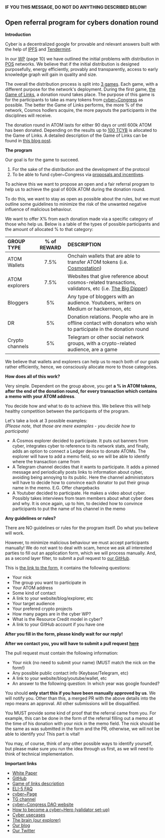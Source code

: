 **IF YOU THIS MESSAGE, DO NOT DO ANYTHING DESCRIBED BELOW!**

## Open referral program for cybers donation round

**Introduction**

Cyber is a decentralized google for provable and relevant answers built with the help of [IPFS](https://ipfs.io/) and [Tendermint](https://tendermint.com/). 

In our [WP](https://ipfs.io/ipfs/QmceNpj6HfS81PcCaQXrFMQf7LR5FTLkdG9sbSRNy3UXoZ) (page 10) we have outlined the initial problems with distribution in [POS](https://en.wikipedia.org/wiki/Proof_of_stake) networks. We believe that if the initial distribution is designed purposefully, energy efficiently, provably and transparently, access to early knowledge graph will gain in quality and size. 

The overall the distribution process is split into [3 games](https://github.com/cybercongress/congress/blob/master/ecosystem/ELI-5%20FAQ.md#what-are-the-distribution-games). 
Each game, with a different purpose for the network's deployment. During the first game, [the Game of Links](https://cybercongress.ai/game-of-links/), a donation round takes place. The purpose of this game is for the participants to take as many tokens from [cyber~Congress](https://github.com/cybercongress/congress/blob/master/ecosystem/ELI-5%20FAQ.md#what-is-cybercongress) as possible. The better the Game of Links performs, 
the more % of the network, Cosmos hodlers acquire, the more payouts the participants in the disciplines will receive.

The donation round in ATOM lasts for either 90 days or until 600k ATOM has been donated. Depending on the results up to [100 TCYB](https://github.com/cybercongress/congress/blob/master/ecosystem/ELI-5%20FAQ.md#what-are-mcyb--gcyb--tcyb--pcyb) is allocated to the Game of Links. A detailed description of the Game of Links can be found in [this blog post](https://cybercongress.ai/game-of-links/).

**The program**

Our goal is for the game to succeed. 
1) For the sake of the distribution and the development of the protocol 
2) To be able to fund cyber~Congress via [proposals and incentives](https://github.com/cybercongress/congress#values). 

To achieve this we want to propose an open and a fair referral program to help us to achieve the goal of 600k ATOM during the donation round. 

To do this, we want to stay as open as possible about the rules, but we must outline some guidelines to minimize the risk of the unwanted negative influence of malicious behaviour. 

We want to offer X% from each donation made via a specific category of those who help us. Below is a table of the types of possible participants and the amount of allocated % to that category:


|GROUP TYPE | % of REWARD | DESCRIPTION |
|:----------|:-------------:|:------|
| ATOM Wallets | 7.5% | Onchain wallets that are able to transfer ATOM tokens (i.e. [Cosmostation](https://wallet.cosmostation.io/)) |
| ATOM explorers | 7.5% | Websites that give reference about cosmos-related transactions, validators, etc (i.e. [The Big Dipper](https://cosmos.bigdipper.live/)) |
| Bloggers | 5% | Any type of bloggers with an audience. Youtubers, writers on Medium or hackernoon, etc |
| DR | 5% | Donation relations. People who are in offline contact with donators who wish to participate in the donation round |
| Crypto channels | 5% | Telegram or other social network groups, with a crypto-related audience, are a game |

We believe that wallets and explorers can help us to reach both of our goals rather efficiently, hence, we consciously allocate 
more to those categories.

**How does all of this work?**

Very simple. Dependent on the group above, you get **a % in ATOM tokens, after the end of the donation round, for every transaction which contains a memo with your ATOM address**. 

You decide how and what to do to achieve this. We believe this will help healthy competition between the participants of the program. 

Let's take a look at 3 possible examples: <br>
*(Please note, that those are mere examples - you decide how to participate)*
- A Cosmos explorer decided to participate. It puts out banners from cyber, integrates cyber to reference to its network stats, and finally, adds an option to connect a Ledger device to donate ATOMs. The explorer will have to add a memo field, so we will be able to identify where the transaction came from  
- A Telegram channel decides that it wants to participate. It adds a pinned message and periodically posts links to information about cyber, avoiding being annoying to its public. Here the channel administrators will have to decide how to convince each donator to put their group name in the memo. E.G. Offer chargebacks
- A Youtuber decided to participate. He makes a video about cyber. Possibly takes interviews from team members about what cyber does and why. It is once again, up to him, to decided how to convince participants to put the name of his channel in the memo

**Any guidelines or rules?**

There are NO guidelines or rules for the program itself. Do what you believe will work. 

However, to minimize malicious behaviour we must accept participants manually! We do not want to deal with scam, hence we ask all interested parties to fill out an application form, which we will process manually. And, as a second layer filter, to submit a pull request to [our GitHub](https://github.com/cybercongress). 

This is [the link to the form](https://forms.gle/m5yrKYAxbJ5mLzTs6), it contains the following questions:
- Your nick 
- The group you want to participate in 
- Your ATOM address
- Some kind of contact
- A link to your website/blog/explorer, etc
- Your target audience
- Your prefered crypto projects
- How many pages are in the cyber WP?
- What is the Resource Credit model in cyber?
- A link to your GitHub account if you have one

**After you fill in the form, please kindly wait for our reply!** 

**After we contact you, you will have to submit a pull request [here](https://github.com/cybercongress/congress/pulls)** 

The pull request must contain the following information:
- Your nick (no need to submit your name) (MUST match the nick on the form!)
- Any possible public contact info (Keybase/Telegram, etc)
- A link to your website/blog/youtube/wallet, etc
- An answer to the following question: In which year was google founded?

You should **only start this if you have been manually approved by us**. We will notify you. Other than this, a merged PR with the above details into the repo means an approval. All other submissions will be disqualified. 

You MUST provide some kind of proof that the referral came from you. For example, this can be done in the form of the referral filling out a memo at the time of his donation with your nick in the memo field. The nick should be the same as was submitted in the form and the PR, otherwise, we will not be able to identify you! This part is vital!

You may, of course, think of any other possible ways to identify yourself, but please make sure you run the idea through us first, as we will need to think of technical implementation. 

**Important links**

- [White Paper](https://ipfs.io/ipfs/QmceNpj6HfS81PcCaQXrFMQf7LR5FTLkdG9sbSRNy3UXoZ)
- [GitHub](https://github.com/cybercongress)
- [Game of links description](https://cybercongress.ai/game-of-links/)
- [ELI-5 FAQ](https://github.com/cybercongress/congress/blob/master/ecosystem/ELI-5%20FAQ.md)
- [cyber~Page](https://cyber.page/)
- [TG channel](https://t.me/fuckgoogle)
- [cyber~Congress DAO website](https://cybercongress.ai/)
- [How to become a cyber~Hero (validator set-up)](https://cybercongress.ai/docs/cyberd/run_validator/)
- [Cyber usecases](https://github.com/cybercongress/congress/blob/master/ecosystem/usecases.md)
- [The brain (our explorer)](https://cyberd.ai/)
- [Our blog](https://cybercongress.ai/post/)
- [Our Twitter](https://twitter.com/cyber_devs)
